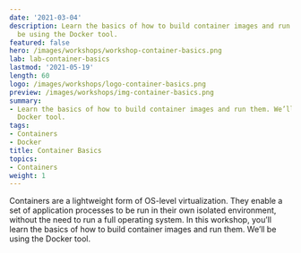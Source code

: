 ```yaml
---
date: '2021-03-04'
description: Learn the basics of how to build container images and run them. We’ll
  be using the Docker tool.
featured: false
hero: /images/workshops/workshop-container-basics.png
lab: lab-container-basics
lastmod: '2021-05-19'
length: 60
logo: /images/workshops/logo-container-basics.png
preview: /images/workshops/img-container-basics.png
summary:
- Learn the basics of how to build container images and run them. We’ll be using the
  Docker tool.
tags:
- Containers
- Docker
title: Container Basics
topics:
- Containers
weight: 1
---
```


Containers are a lightweight form of OS-level virtualization. They enable a set of application processes to be run in their own isolated environment, without the need to run a full operating system. In this workshop, you’ll learn the basics of how to build container images and run them. We’ll be using the Docker tool.